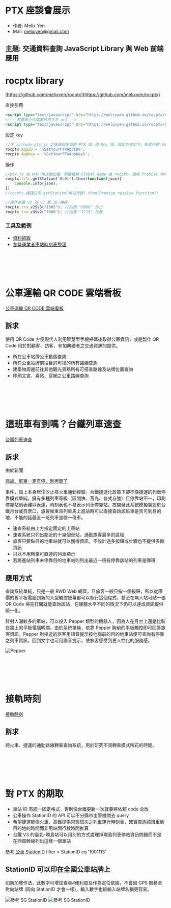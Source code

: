 # PTX 座談會展示

* 作者: Melix Yen
* Mail: melixyen@gmail.com

## 主題: 交通資料查詢 JavaScript Library 與 Web 前端應用

# rocptx library
[https://github.com/melixyen/rocptx](https://github.com/melixyen/rocptx)

直接引用
```html
<script type="text/javascript" src="https://melixyen.github.io/rocptx/dist/ptx.js"></script>
<!-- 若要最小化檔案可用下方 url -->
<script type="text/javascript" src="https://melixyen.github.io/rocptx/dist/ptx.min.js"></script>
```

設定 key
```javascript
//在 include ptx.js 之後請指定你的 PTX ID 與 Key 值，設定方式如下，程式內建 SHA 計算 header
rocptx.AppID = '%SetYourPTXAppID%';
rocptx.AppKey = '%SetYourPTXAppKey%';
```

操作
```javascript
//ptx.js 為 UMD 格式輸出檔，單獨使用 Global Name 為 rocptx，使用 Promise 呼叫
rocptx.trtc.getStation('BL01').then(function(json){
    console.info(json);
})
//rocptx.捷運公司.getStation(車站代號).then(Promise resolve function);

//操作台鐵 v2 及 v3 版 ID 轉換
rocptx.tra.v2Sv3("1005"); //回應 "0960" 汐止
rocptx.tra.v3Sv2("7000"); //回應 "1715" 花蓮

```

### 工具及範例

* [資料抓取](https://melixyen.github.io/rocptx/app/dradra.html)
* [各營運業者車站時刻表整理](https://melixyen.github.io/rocptx/app/station_time.html)


<br><br><br><br>

# 公車運輸 QR CODE 雲端看板

[公車運輸 QR CODE 雲端看板](http://melixyen.github.io/railtime/busp.html#/)

## 訴求

使用 QR Code 方便現代人利用智慧型手機掃碼後取得公車資訊，或是製作 QR Code 用於對顧客、訪客、參加典禮者之交通資訊的提供。

* 所在公車站牌公車動態查詢
* 所在公車站牌前往目的可搭的所有路線查詢
* 建築物周邊前往其他觀光景點所有可搭乘路線及站牌位置查詢
* 印刷文宣、喜帖、官網之公車路線查詢

<br><br><br><br>

# 這班車有到嗎？台鐵列車速查

[台鐵列車速查](http://melixyen.github.io/railtime/ft.html)

## 訴求

由於新聞

[高雄、屏東一定有停，別再問了](https://www.chinatimes.com/realtimenews/20180819001101-260405?chdtv)

事件，加上本身居住汐止搭火車通勤經驗，台鐵捷運化政策下卻不像捷運的列車停靠模式單純，擁有多種列車等級（區間快、莒光、各式自強）且停靠站不一，印刷停靠站別表難以表達，時刻表也不易表示列車停靠站，故開發此系統模擬裝設於台鐵月台或剪票口，旅客候車且列車馬上進站時可以直接查詢該班車是否可到目的地，不能的話最近一班列車是哪一班車。

* 速查系統由上方指定固定的上車站
* 速查系統只列出鄰近的十幾個車站，通勤旅客最多的區域
* 旅客只要點目的地車站就可以獲得資訊，不設計過多按鈕或步驟也不提供多餘資訊
* 只以不用轉乘可直達的列車顯示
* 若將進站列車未停靠目的地車站則列出最近一班有停靠該站的列車是哪班

## 應用方式

查詢系統單純，只是一般 RWD Web 網頁，且旅客一般只按一個按鈕，所以從廉價的舊平板電腦到新的大型觸控螢幕都可以執行這個程式，甚至在無人站可貼一張 QR Code 掃完打開就能查詢該站，在硬體水平不同的情況下仍可以達成資訊提供統一化。

針對人潮較多的車站，可以投入 Pepper 類型的機器人，因為人在月台上還是比裝在牆上的平板電腦明顯。由於系統單純，依靠 Pepper 胸前的平板觸控即可回答旅客資訊。Pepper 對接近的旅客用語音提示按他胸前的目的地車站便可查詢有停靠之列車資訊，回到文字也可用語音提示，使旅客感受到更人性化的服務感。

![Pepper](https://i.imgur.com/CTmTKCd.jpg)

<br><br><br><br>

# 接軌時刻

[接軌時刻](https://melixyen.github.io/railtime/)

## 訴求

跨火車、捷運的通勤路線轉乘查詢系統，用於研究不同轉乘模式所花的時間。

<br><br><br><br>

# 對 PTX 的期取

* 車站 ID 有統一固定格式，否則像台鐵更新一次就要將依賴 code 全改
* 公車操作 StationID 的 API 可以不分縣市主管機關去 query
* 希望捷運能像火車、高鐵提供常態班次之列車運行時刻表，確實查詢該班車到目的地的時間而非用站間行駛時間推算
* 台鐵 V3 的臺北-環島站可以用別的方式處理掉環島列車停站資訊問題而不是在西部幹線列出這樣一個車站

[參考 公車 StationID](https://ptx.transportdata.tw/MOTC#!/CityBus/CityBusApi_Station) filter = StationID eq '1001113'

## StationID 可以印在全國公車站牌上

如新加坡作法，此數字可增加查尋#便利度及作為定位依據，不會因 GPS 飄移至對向站牌 (同向 StationID 才會一樣)，輸入數字也較輸入站牌名稱更容易。


![參考 SG StationID](https://i.imgur.com/CEVHf7L.jpg)
![參考 SG StationID](https://i.imgur.com/TFS1BQQ.jpg)

